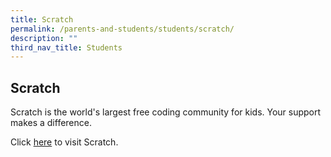 ```yaml
---
title: Scratch
permalink: /parents-and-students/students/scratch/
description: ""
third_nav_title: Students
---
```

## **Scratch**

Scratch is the world's largest free coding community for kids. Your support makes a difference.

Click [here](https://scratch.mit.edu/) to visit Scratch.